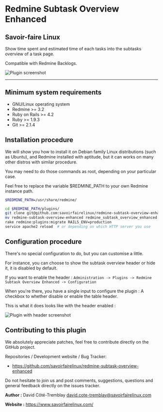 Redmine Subtask Overview Enhanced
=================================

Savoir-faire Linux
------------------

Show time spent and estimated time of each tasks into the subtasks overview of a task page.

Compatible with Redmine Backlogs.


![Plugin screenshot](https://github.com/savoirfairelinux/redmine-subtask-overview-enhanced/raw/master/screenshots/overview.jpg)

___


Minimum system requirements
---------------------------

* GNU/Linux operating system
* Redmine >= 3.2
* Ruby on Rails >= 4.2
* Ruby >= 1.9.3
* Git >= 2.1.4


Installation procedure
----------------------

We will show you how to install it on Debian family Linux distributions (such as Ubuntu), and Redmine installed with aptitude, but it can works on many other distros with similar procedure.

You may need to do those commands as root, depending on your particular case.

Feel free to replace the variable $REDMINE_PATH to your own Redmine instance path.

```bash
$REDMINE_PATH=/usr/share/redmine/

cd $REDMINE_PATH/plugins/
git clone git@github.com:savoirfairelinux/redmine-subtask-overview-enhanced.git
mv redmine-subtask-overview-enhanced redmine_subtask_overview_enhanced
rake redmine:plugins:migrate RAILS_ENV=production
service apache2 reload  # or depending on which HTTP server you use

```

Configuration procedure
-----------------------

There's no special configuration to do, but you can customise a little.

For instance, you can choose to show the subtask overview header or hide it, it is disabled by default.

If you want to enable the header : `Administration -> Plugins -> Redmine Subtask Overview Enhanced -> Configuration`

When you're there, you have a single input to configure the plugin : A checkbox to whether disable or enable the table header.

This is what it does looks like with the header enabled :

![Plugin with header screenshot](https://github.com/savoirfairelinux/redmine-subtask-overview-enhanced/raw/master/screenshots/with-thead.jpg)


Contributing to this plugin
---------------------------

We absolutely appreciate patches, feel free to contribute directly on the GitHub project.

Repositories / Development website / Bug Tracker:
- https://github.com/savoirfairelinux/redmine-subtask-overview-enhanced

Do not hesitate to join us and post comments, suggestions, questions and general feedback directly on the issues tracker.

**Author :** David Côté-Tremblay <david.cote-tremblay@savoirfairelinux.com>

**Website :** https://www.savoirfairelinux.com/
